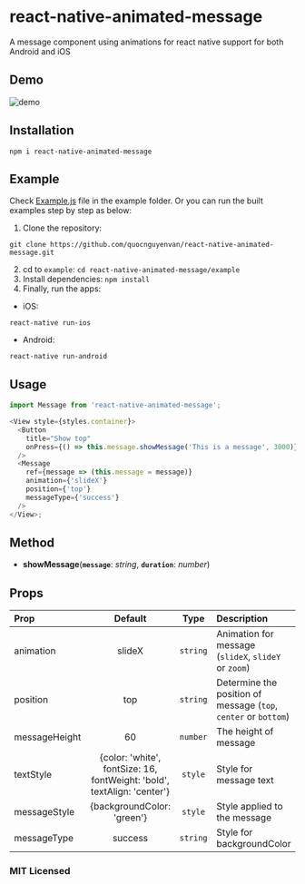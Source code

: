# react-native-animated-message

A message component using animations for react native support for both Android and iOS

## Demo

![demo](./example/demo.gif)

## Installation

`npm i react-native-animated-message`

## Example

Check [Example.js](https://github.com/quocnguyenvan/react-native-animated-message/blob/master/example/Example.js) file in the example folder.
Or you can run the built examples step by step as below:

1.  Clone the repository:

```
git clone https://github.com/quocnguyenvan/react-native-animated-message.git
```

2.  cd to `example`: `cd react-native-animated-message/example`
3.  Install dependencies: `npm install`
4.  Finally, run the apps:

- iOS:

```
react-native run-ios
```

- Android:

```
react-native run-android
```

## Usage

```js
import Message from 'react-native-animated-message';

<View style={styles.container}>
  <Button
    title="Show top"
    onPress={() => this.message.showMessage('This is a message', 3000)}
  />
  <Message
    ref={message => (this.message = message)}
    animation={'slideX'}
    position={'top'}
    messageType={'success'}
  />
</View>;
```

## Method

- <b>showMessage</b>(<b>`message`</b>: _string_, <b>`duration`</b>: _number_)

## Props

| Prop          |                                 Default                                 |   Type   | Description                                                     |
| :------------ | :---------------------------------------------------------------------: | :------: | :-------------------------------------------------------------- |
| animation     |                                 slideX                                  | `string` | Animation for message (`slideX`, `slideY` or `zoom`)            |
| position      |                                   top                                   | `string` | Determine the position of message (`top`, `center` or `bottom`) |
| messageHeight |                                   60                                    | `number` | The height of message                                           |
| textStyle     | {color: 'white', fontSize: 16, fontWeight: 'bold', textAlign: 'center'} | `style`  | Style for message text                                          |
| messageStyle  |                       {backgroundColor: 'green'}                        | `style`  | Style applied to the message                                    |
| messageType   |                                 success                                 | `string` | Style for backgroundColor                                       |

### MIT Licensed
